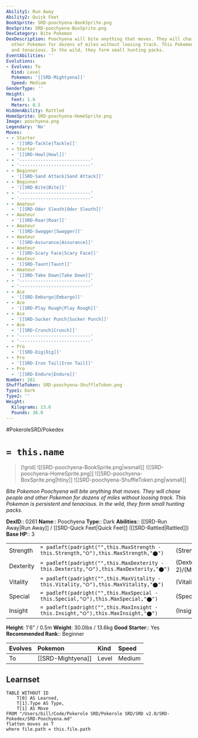 ```yaml
---
Ability1: Run Away
Ability2: Quick Feet
BookSprite: SRD-poochyena-BookSprite.png
BoxSprite: SRD-poochyena-BoxSprite.png
DexCategory: Bite Pokemon
DexDescription: Poochyena will bite anything that moves. They will chase people and
  other Pokemon for dozens of miles without loosing track. This Pokemon is persistent
  and tenacious. In the wild, they form small hunting packs.
EventAbilities: ''
Evolutions:
- Evolves: To
  Kind: Level
  Pokemon: '[[SRD-Mightyena]]'
  Speed: Medium
GenderType: ''
Height:
  Feet: 1.6
  Meters: 0.5
HiddenAbility: Rattled
HomeSprite: SRD-poochyena-HomeSprite.png
Image: poochyena.png
Legendary: 'No'
Moves:
- - Starter
  - '[[SRD-Tackle|Tackle]]'
- - Starter
  - '[[SRD-Howl|Howl]]'
- - '---------------------------'
  - '---------------------------'
- - Beginner
  - '[[SRD-Sand Attack|Sand Attack]]'
- - Beginner
  - '[[SRD-Bite|Bite]]'
- - '---------------------------'
  - '---------------------------'
- - Amateur
  - '[[SRD-Odor Sleuth|Odor Sleuth]]'
- - Amateur
  - '[[SRD-Roar|Roar]]'
- - Amateur
  - '[[SRD-Swagger|Swagger]]'
- - Amateur
  - '[[SRD-Assurance|Assurance]]'
- - Amateur
  - '[[SRD-Scary Face|Scary Face]]'
- - Amateur
  - '[[SRD-Taunt|Taunt]]'
- - Amateur
  - '[[SRD-Take Down|Take Down]]'
- - '---------------------------'
  - '---------------------------'
- - Ace
  - '[[SRD-Embargo|Embargo]]'
- - Ace
  - '[[SRD-Play Rough|Play Rough]]'
- - Ace
  - '[[SRD-Sucker Punch|Sucker Punch]]'
- - Ace
  - '[[SRD-Crunch|Crunch]]'
- - '---------------------------'
  - '---------------------------'
- - Pro
  - '[[SRD-Dig|Dig]]'
- - Pro
  - '[[SRD-Iron Tail|Iron Tail]]'
- - Pro
  - '[[SRD-Endure|Endure]]'
Number: 261
ShuffleToken: SRD-poochyena-ShuffleToken.png
Type1: Dark
Type2: ''
Weight:
  Kilograms: 13.6
  Pounds: 30.0
---
```


#PokeroleSRD/Pokedex

# `= this.name`

> [!grid]
> ![[SRD-poochyena-BookSprite.png|wsmall]]
> ![[SRD-poochyena-HomeSprite.png]]
> ![[SRD-poochyena-BoxSprite.png|htiny]]
> ![[SRD-poochyena-ShuffleToken.png|wsmall]]


*Bite Pokemon*
*Poochyena will bite anything that moves. They will chase people and other Pokemon for dozens of miles without loosing track. This Pokemon is persistent and tenacious. In the wild, they form small hunting packs.*

**DexID**:: 0261
**Name**:: Poochyena
**Type**:: Dark
**Abilities**:: [[SRD-Run Away|Run Away]] / [[SRD-Quick Feet|Quick Feet]] ([[SRD-Rattled|Rattled]])
**Base HP**:: 3

|           |                                                                                        |                                          |
| --------- | -------------------------------------------------------------------------------------- | ---------------------------------------- |
| Strength  | `= padleft(padright("",this.MaxStrength - this.Strength,"⭘"),this.MaxStrength,"⬤")`    | (Strength::2)/(MaxStrength::4)   |
| Dexterity | `= padleft(padright("",this.MaxDexterity - this.Dexterity,"⭘"),this.MaxDexterity,"⬤")` | (Dexterity:: 2)/(MaxDexterity::4) |
| Vitality  | `= padleft(padright("",this.MaxVitality - this.Vitality,"⭘"),this.MaxVitality,"⬤")`    | (Vitality::1)/(MaxVitality::3)   |
| Special   | `= padleft(padright("",this.MaxSpecial - this.Special,"⭘"),this.MaxSpecial,"⬤")`       | (Special::1)/(MaxSpecial::3)     |
| Insight   | `= padleft(padright("",this.MaxInsight - this.Insight,"⭘"),this.MaxInsight,"⬤")`       | (Insight::1)/(MaxInsight::3)     |

**Height**: 1'6" / 0.5m
**Weight**: 30.0lbs / 13.6kg
**Good Starter**:: Yes
**Recommended Rank**:: Beginner

| Evolves   | Pokemon           | Kind   | Speed   |
|:----------|:------------------|:-------|:--------|
| To        | [[SRD-Mightyena]] | Level  | Medium  |

## Learnset

```dataview
TABLE WITHOUT ID
    T[0] AS Learned,
    T[1].Type AS Type,
    T[1] AS Move
FROM "/Users/bill/Code/Pokerole SRD/Pokerole SRD/SRD v2.0/SRD-Pokedex/SRD-Poochyena.md"
flatten moves as T
where file.path = this.file.path
```
